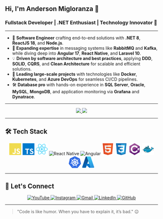 ## Hi, I'm Anderson Migloranza 👋  
### Fullstack Developer | .NET Enthusiast | Technology Innovator 🚀

---

- 🔭 **Software Engineer** crafting end-to-end solutions with **.NET 8**, **ReactJS 18**, and **Node.js**.
- 🌱 **Expanding expertise** in messaging systems like **RabbitMQ** and **Kafka**, while diving deep into **Angular 17**, **React Native**, and **Laravel 10**.
- 💡 **Driven by software architecture and best practices**, applying **DDD**, **SOLID**, **CQRS**, and **Clean Architecture** for scalable and efficient solutions.
- 🚀 **Leading large-scale projects** with technologies like **Docker**, **Kubernetes**, and **Azure DevOps** for seamless CI/CD pipelines.
- 🛠️ **Database pro** with hands-on experience in **SQL Server**, **Oracle**, **MySQL**, **MongoDB**, and application monitoring via **Grafana** and **Dynatrace**.

---

<div align="center">
  <a href="https://github.com/andersondfm">
    <img height="180em" src="https://github-readme-stats.vercel.app/api?username=andersondfm&show_icons=true&theme=radical"/>
    <img height="180em" src="https://github-readme-stats.vercel.app/api/top-langs/?username=andersondfm&layout=compact&langs_count=7&theme=radical"/>
  </a>
</div>

---

## 🛠️ Tech Stack
<div align="center">
  <img src="https://raw.githubusercontent.com/devicons/devicon/master/icons/javascript/javascript-plain.svg" alt="JavaScript" height="40" width="40">
  <img src="https://raw.githubusercontent.com/devicons/devicon/master/icons/typescript/typescript-plain.svg" alt="TypeScript" height="40" width="40">
  <img src="https://raw.githubusercontent.com/devicons/devicon/master/icons/react/react-original.svg" alt="ReactJS" height="40" width="40">
  <img src="https://cdn.jsdelivr.net/gh/devicons/devicon/icons/react/react-original.svg" alt="React Native" height="40" width="40">
  <img src="https://cdn.jsdelivr.net/gh/devicons/devicon/icons/angularjs/angularjs-original.svg" alt="Angular" height="40" width="40">
  <img src="https://raw.githubusercontent.com/devicons/devicon/master/icons/html5/html5-original.svg" alt="HTML5" height="40" width="40">
  <img src="https://raw.githubusercontent.com/devicons/devicon/master/icons/css3/css3-original.svg" alt="CSS3" height="40" width="40">
  <img src="https://raw.githubusercontent.com/devicons/devicon/master/icons/csharp/csharp-original.svg" alt="C#" height="40" width="40">
  <img src="https://raw.githubusercontent.com/devicons/devicon/master/icons/docker/docker-original.svg" alt="Docker" height="40" width="40">
  <img src="https://raw.githubusercontent.com/devicons/devicon/master/icons/kubernetes/kubernetes-plain.svg" alt="Kubernetes" height="40" width="40">
  <img src="https://raw.githubusercontent.com/devicons/devicon/master/icons/azure/azure-original.svg" alt="Azure DevOps" height="40" width="40">
</div>

---

## 📢 Let's Connect
<div align="center">
  <a href="https://www.youtube.com/user/Andersondfm" target="_blank">
    <img src="https://img.shields.io/badge/YouTube-FF0000?style=for-the-badge&logo=youtube&logoColor=white" alt="YouTube">
  </a>
  <a href="https://instagram.com/andersondfm" target="_blank">
    <img src="https://img.shields.io/badge/Instagram-E4405F?style=for-the-badge&logo=instagram&logoColor=white" alt="Instagram">
  </a>
  <a href="mailto:anderson.migloranza@gmail.com">
    <img src="https://img.shields.io/badge/Gmail-D14836?style=for-the-badge&logo=gmail&logoColor=white" alt="Gmail">
  </a>
  <a href="https://www.linkedin.com/in/anderson-de-freitas-migloranza-97096033" target="_blank">
    <img src="https://img.shields.io/badge/LinkedIn-0077B5?style=for-the-badge&logo=linkedin&logoColor=white" alt="LinkedIn">
  </a>
  <a href="https://github.com/andersondfm" target="_blank">
    <img src="https://img.shields.io/badge/GitHub-100000?style=for-the-badge&logo=github&logoColor=white" alt="GitHub">
  </a>
</div>

---

> "Code is like humor. When you have to explain it, it’s bad." 😉
